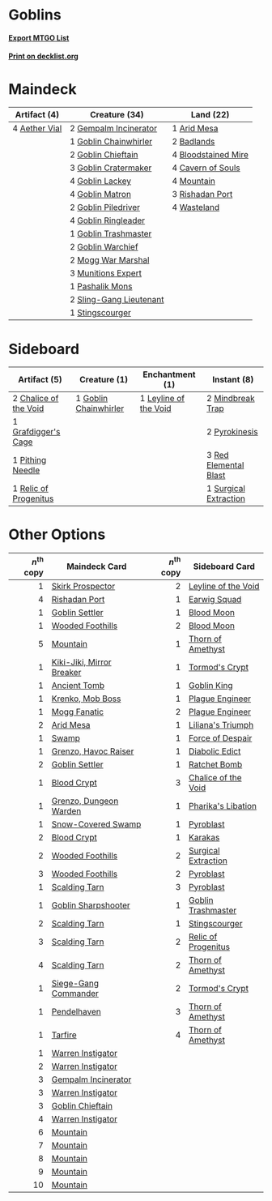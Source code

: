 # Goblins

#### [Export MTGO List](../collection/Goblins/Goblins.txt)
#### [Print on decklist.org](http://decklist.org/?deckmain=4%09Aether%20Vial%0A1%09Arid%20Mesa%0A2%09Badlands%0A4%09Bloodstained%20Mire%0A4%09Cavern%20of%20Souls%0A2%09Gempalm%20Incinerator%0A1%09Goblin%20Chainwhirler%0A2%09Goblin%20Chieftain%0A3%09Goblin%20Cratermaker%0A4%09Goblin%20Lackey%0A4%09Goblin%20Matron%0A2%09Goblin%20Piledriver%0A4%09Goblin%20Ringleader%0A1%09Goblin%20Trashmaster%0A2%09Goblin%20Warchief%0A2%09Mogg%20War%20Marshal%0A4%09Mountain%0A3%09Munitions%20Expert%0A1%09Pashalik%20Mons%0A3%09Rishadan%20Port%0A2%09Sling-Gang%20Lieutenant%0A1%09Stingscourger%0A4%09Wasteland&deckside=2%09Chalice%20of%20the%20Void%0A1%09Goblin%20Chainwhirler%0A1%09Grafdigger's%20Cage%0A1%09Leyline%20of%20the%20Void%0A2%09Mindbreak%20Trap%0A1%09Pithing%20Needle%0A2%09Pyrokinesis%0A3%09Red%20Elemental%20Blast%0A1%09Relic%20of%20Progenitus%0A1%09Surgical%20Extraction)
# Maindeck

|                                     Artifact (4)                                      |                                          Creature (34)                                           |                                          Land (22)                                           |
|---------------------------------------------------------------------------------------|--------------------------------------------------------------------------------------------------|----------------------------------------------------------------------------------------------|
|4 [Aether Vial](http://gatherer.wizards.com/Pages/Card/Details.aspx?multiverseid=48146)|2 [Gempalm Incinerator](http://gatherer.wizards.com/Pages/Card/Details.aspx?multiverseid=157929)  |1 [Arid Mesa](http://gatherer.wizards.com/Pages/Card/Details.aspx?multiverseid=405092)        |
|                                                                                       |1 [Goblin Chainwhirler](http://gatherer.wizards.com/Pages/Card/Details.aspx?multiverseid=443017)  |2 [Badlands](http://gatherer.wizards.com/Pages/Card/Details.aspx?multiverseid=878)            |
|                                                                                       |2 [Goblin Chieftain](http://gatherer.wizards.com/Pages/Card/Details.aspx?multiverseid=438481)     |4 [Bloodstained Mire](http://gatherer.wizards.com/Pages/Card/Details.aspx?multiverseid=405094)|
|                                                                                       |3 [Goblin Cratermaker](http://gatherer.wizards.com/Pages/Card/Details.aspx?multiverseid=452853)   |4 [Cavern of Souls](http://gatherer.wizards.com/Pages/Card/Details.aspx?multiverseid=278058)  |
|                                                                                       |4 [Goblin Lackey](http://gatherer.wizards.com/Pages/Card/Details.aspx?multiverseid=9851)          |4 [Mountain](http://gatherer.wizards.com/Pages/Card/Details.aspx?multiverseid=439859)         |
|                                                                                       |4 [Goblin Matron](http://gatherer.wizards.com/Pages/Card/Details.aspx?multiverseid=15810)         |3 [Rishadan Port](http://gatherer.wizards.com/Pages/Card/Details.aspx?multiverseid=442235)    |
|                                                                                       |2 [Goblin Piledriver](http://gatherer.wizards.com/Pages/Card/Details.aspx?multiverseid=40193)     |4 [Wasteland](http://gatherer.wizards.com/Pages/Card/Details.aspx?multiverseid=413790)        |
|                                                                                       |4 [Goblin Ringleader](http://gatherer.wizards.com/Pages/Card/Details.aspx?multiverseid=27664)     |                                                                                              |
|                                                                                       |1 [Goblin Trashmaster](http://gatherer.wizards.com/Pages/Card/Details.aspx?multiverseid=447280)   |                                                                                              |
|                                                                                       |2 [Goblin Warchief](http://gatherer.wizards.com/Pages/Card/Details.aspx?multiverseid=157934)      |                                                                                              |
|                                                                                       |2 [Mogg War Marshal](http://gatherer.wizards.com/Pages/Card/Details.aspx?multiverseid=157924)     |                                                                                              |
|                                                                                       |3 [Munitions Expert](http://gatherer.wizards.com/Pages/Card/Details.aspx?multiverseid=464158)     |                                                                                              |
|                                                                                       |1 [Pashalik Mons](http://gatherer.wizards.com/Pages/Card/Details.aspx?multiverseid=464087)        |                                                                                              |
|                                                                                       |2 [Sling-Gang Lieutenant](http://gatherer.wizards.com/Pages/Card/Details.aspx?multiverseid=464057)|                                                                                              |
|                                                                                       |1 [Stingscourger](http://gatherer.wizards.com/Pages/Card/Details.aspx?multiverseid=413691)        |                                                                                              |


# Sideboard

|                                          Artifact (5)                                          |                                          Creature (1)                                          |                                        Enchantment (1)                                         |                                          Instant (8)                                           |
|------------------------------------------------------------------------------------------------|------------------------------------------------------------------------------------------------|------------------------------------------------------------------------------------------------|------------------------------------------------------------------------------------------------|
|2 [Chalice of the Void](http://gatherer.wizards.com/Pages/Card/Details.aspx?multiverseid=442211)|1 [Goblin Chainwhirler](http://gatherer.wizards.com/Pages/Card/Details.aspx?multiverseid=443017)|1 [Leyline of the Void](http://gatherer.wizards.com/Pages/Card/Details.aspx?multiverseid=107682)|2 [Mindbreak Trap](http://gatherer.wizards.com/Pages/Card/Details.aspx?multiverseid=197532)     |
|1 [Grafdigger's Cage](http://gatherer.wizards.com/Pages/Card/Details.aspx?multiverseid=278452)  |                                                                                                |                                                                                                |2 [Pyrokinesis](http://gatherer.wizards.com/Pages/Card/Details.aspx?multiverseid=3180)          |
|1 [Pithing Needle](http://gatherer.wizards.com/Pages/Card/Details.aspx?multiverseid=129526)     |                                                                                                |                                                                                                |3 [Red Elemental Blast](http://gatherer.wizards.com/Pages/Card/Details.aspx?multiverseid=814)   |
|1 [Relic of Progenitus](http://gatherer.wizards.com/Pages/Card/Details.aspx?multiverseid=174824)|                                                                                                |                                                                                                |1 [Surgical Extraction](http://gatherer.wizards.com/Pages/Card/Details.aspx?multiverseid=397706)|


# Other Options

|*n*<sup>th</sup> copy|                                           Maindeck Card                                           |*n*<sup>th</sup> copy|                                        Sideboard Card                                        |
|--------------------:|---------------------------------------------------------------------------------------------------|--------------------:|----------------------------------------------------------------------------------------------|
|                    1|[Skirk Prospector](http://gatherer.wizards.com/Pages/Card/Details.aspx?multiverseid=159051)        |                    2|[Leyline of the Void](http://gatherer.wizards.com/Pages/Card/Details.aspx?multiverseid=107682)|
|                    4|[Rishadan Port](http://gatherer.wizards.com/Pages/Card/Details.aspx?multiverseid=442235)           |                    1|[Earwig Squad](http://gatherer.wizards.com/Pages/Card/Details.aspx?multiverseid=370530)       |
|                    1|[Goblin Settler](http://gatherer.wizards.com/Pages/Card/Details.aspx?multiverseid=20216)           |                    1|[Blood Moon](http://gatherer.wizards.com/Pages/Card/Details.aspx?multiverseid=45386)          |
|                    1|[Wooded Foothills](http://gatherer.wizards.com/Pages/Card/Details.aspx?multiverseid=405116)        |                    2|[Blood Moon](http://gatherer.wizards.com/Pages/Card/Details.aspx?multiverseid=45386)          |
|                    5|[Mountain](http://gatherer.wizards.com/Pages/Card/Details.aspx?multiverseid=439859)                |                    1|[Thorn of Amethyst](http://gatherer.wizards.com/Pages/Card/Details.aspx?multiverseid=140166)  |
|                    1|[Kiki-Jiki, Mirror Breaker](http://gatherer.wizards.com/Pages/Card/Details.aspx?multiverseid=50321)|                    1|[Tormod's Crypt](http://gatherer.wizards.com/Pages/Card/Details.aspx?multiverseid=389723)     |
|                    1|[Ancient Tomb](http://gatherer.wizards.com/Pages/Card/Details.aspx?multiverseid=409567)            |                    1|[Goblin King](http://gatherer.wizards.com/Pages/Card/Details.aspx?multiverseid=129578)        |
|                    1|[Krenko, Mob Boss](http://gatherer.wizards.com/Pages/Card/Details.aspx?multiverseid=386339)        |                    1|[Plague Engineer](http://gatherer.wizards.com/Pages/Card/Details.aspx?multiverseid=464049)    |
|                    1|[Mogg Fanatic](http://gatherer.wizards.com/Pages/Card/Details.aspx?multiverseid=134748)            |                    2|[Plague Engineer](http://gatherer.wizards.com/Pages/Card/Details.aspx?multiverseid=464049)    |
|                    2|[Arid Mesa](http://gatherer.wizards.com/Pages/Card/Details.aspx?multiverseid=405092)               |                    1|[Liliana's Triumph](http://gatherer.wizards.com/Pages/Card/Details.aspx?multiverseid=461025)  |
|                    1|[Swamp](http://gatherer.wizards.com/Pages/Card/Details.aspx?multiverseid=439858)                   |                    1|[Force of Despair](http://gatherer.wizards.com/Pages/Card/Details.aspx?multiverseid=464041)   |
|                    1|[Grenzo, Havoc Raiser](http://gatherer.wizards.com/Pages/Card/Details.aspx?multiverseid=416811)    |                    1|[Diabolic Edict](http://gatherer.wizards.com/Pages/Card/Details.aspx?multiverseid=442074)     |
|                    2|[Goblin Settler](http://gatherer.wizards.com/Pages/Card/Details.aspx?multiverseid=20216)           |                    1|[Ratchet Bomb](http://gatherer.wizards.com/Pages/Card/Details.aspx?multiverseid=370623)       |
|                    1|[Blood Crypt](http://gatherer.wizards.com/Pages/Card/Details.aspx?multiverseid=97102)              |                    3|[Chalice of the Void](http://gatherer.wizards.com/Pages/Card/Details.aspx?multiverseid=442211)|
|                    1|[Grenzo, Dungeon Warden](http://gatherer.wizards.com/Pages/Card/Details.aspx?multiverseid=442194)  |                    1|[Pharika's Libation](http://gatherer.wizards.com/Pages/Card/Details.aspx?multiverseid=476362) |
|                    1|[Snow-Covered Swamp](http://gatherer.wizards.com/Pages/Card/Details.aspx?multiverseid=121256)      |                    1|[Pyroblast](http://gatherer.wizards.com/Pages/Card/Details.aspx?multiverseid=4083)            |
|                    2|[Blood Crypt](http://gatherer.wizards.com/Pages/Card/Details.aspx?multiverseid=97102)              |                    1|[Karakas](http://gatherer.wizards.com/Pages/Card/Details.aspx?multiverseid=413782)            |
|                    2|[Wooded Foothills](http://gatherer.wizards.com/Pages/Card/Details.aspx?multiverseid=405116)        |                    2|[Surgical Extraction](http://gatherer.wizards.com/Pages/Card/Details.aspx?multiverseid=397706)|
|                    3|[Wooded Foothills](http://gatherer.wizards.com/Pages/Card/Details.aspx?multiverseid=405116)        |                    2|[Pyroblast](http://gatherer.wizards.com/Pages/Card/Details.aspx?multiverseid=4083)            |
|                    1|[Scalding Tarn](http://gatherer.wizards.com/Pages/Card/Details.aspx?multiverseid=405107)           |                    3|[Pyroblast](http://gatherer.wizards.com/Pages/Card/Details.aspx?multiverseid=4083)            |
|                    1|[Goblin Sharpshooter](http://gatherer.wizards.com/Pages/Card/Details.aspx?multiverseid=376350)     |                    1|[Goblin Trashmaster](http://gatherer.wizards.com/Pages/Card/Details.aspx?multiverseid=447280) |
|                    2|[Scalding Tarn](http://gatherer.wizards.com/Pages/Card/Details.aspx?multiverseid=405107)           |                    1|[Stingscourger](http://gatherer.wizards.com/Pages/Card/Details.aspx?multiverseid=413691)      |
|                    3|[Scalding Tarn](http://gatherer.wizards.com/Pages/Card/Details.aspx?multiverseid=405107)           |                    2|[Relic of Progenitus](http://gatherer.wizards.com/Pages/Card/Details.aspx?multiverseid=174824)|
|                    4|[Scalding Tarn](http://gatherer.wizards.com/Pages/Card/Details.aspx?multiverseid=405107)           |                    2|[Thorn of Amethyst](http://gatherer.wizards.com/Pages/Card/Details.aspx?multiverseid=140166)  |
|                    1|[Siege-Gang Commander](http://gatherer.wizards.com/Pages/Card/Details.aspx?multiverseid=130539)    |                    2|[Tormod's Crypt](http://gatherer.wizards.com/Pages/Card/Details.aspx?multiverseid=389723)     |
|                    1|[Pendelhaven](http://gatherer.wizards.com/Pages/Card/Details.aspx?multiverseid=442233)             |                    3|[Thorn of Amethyst](http://gatherer.wizards.com/Pages/Card/Details.aspx?multiverseid=140166)  |
|                    1|[Tarfire](http://gatherer.wizards.com/Pages/Card/Details.aspx?multiverseid=157921)                 |                    4|[Thorn of Amethyst](http://gatherer.wizards.com/Pages/Card/Details.aspx?multiverseid=140166)  |
|                    1|[Warren Instigator](http://gatherer.wizards.com/Pages/Card/Details.aspx?multiverseid=438472)       |                     |                                                                                              |
|                    2|[Warren Instigator](http://gatherer.wizards.com/Pages/Card/Details.aspx?multiverseid=438472)       |                     |                                                                                              |
|                    3|[Gempalm Incinerator](http://gatherer.wizards.com/Pages/Card/Details.aspx?multiverseid=157929)     |                     |                                                                                              |
|                    3|[Warren Instigator](http://gatherer.wizards.com/Pages/Card/Details.aspx?multiverseid=438472)       |                     |                                                                                              |
|                    3|[Goblin Chieftain](http://gatherer.wizards.com/Pages/Card/Details.aspx?multiverseid=438481)        |                     |                                                                                              |
|                    4|[Warren Instigator](http://gatherer.wizards.com/Pages/Card/Details.aspx?multiverseid=438472)       |                     |                                                                                              |
|                    6|[Mountain](http://gatherer.wizards.com/Pages/Card/Details.aspx?multiverseid=439859)                |                     |                                                                                              |
|                    7|[Mountain](http://gatherer.wizards.com/Pages/Card/Details.aspx?multiverseid=439859)                |                     |                                                                                              |
|                    8|[Mountain](http://gatherer.wizards.com/Pages/Card/Details.aspx?multiverseid=439859)                |                     |                                                                                              |
|                    9|[Mountain](http://gatherer.wizards.com/Pages/Card/Details.aspx?multiverseid=439859)                |                     |                                                                                              |
|                   10|[Mountain](http://gatherer.wizards.com/Pages/Card/Details.aspx?multiverseid=439859)                |                     |                                                                                              |

